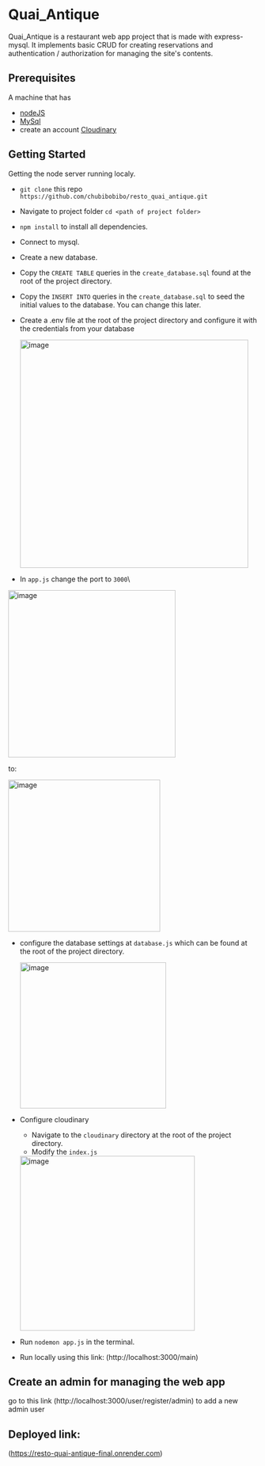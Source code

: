 # Quai_Antique

Quai_Antique is a restaurant web app project that is made with express-mysql. It implements basic CRUD for creating reservations and authentication / authorization for managing the site's contents.

## Prerequisites
A machine that has
- [nodeJS](https://nodejs.org/en)
- [MySql](https://dev.mysql.com/downloads/installer/)
- create an account [Cloudinary](https://cloudinary.com/users/register_free)

## Getting Started

Getting the node server running localy.
- `git clone` this repo `https://github.com/chubibobibo/resto_quai_antique.git`
- Navigate to project folder `cd <path of project folder>`
- `npm install` to install all dependencies.
- Connect to mysql.
- Create a new database.
- Copy the `CREATE TABLE` queries in the `create_database.sql` found at the root of the project directory.
- Copy the `INSERT INTO` queries in the `create_database.sql` to seed the initial values to the database. You can change this later.
- Create a .env file at the root of the project directory and configure it with the credentials from your database

  <img width="461" alt="image" src="https://user-images.githubusercontent.com/105818713/235886048-b4633f23-f499-4c0f-9116-50e88773f739.png">


   
- In `app.js` change the port to `3000`\

<img width="338" alt="image" src="https://user-images.githubusercontent.com/105818713/235450880-ea181b0e-46d3-40ab-858c-2dbedaa68810.png">

to:

<img width="307" alt="image" src="https://user-images.githubusercontent.com/105818713/235450999-238c5b35-6544-4646-8dd4-ccba1e235d3b.png">


- configure the database settings at `database.js` which can be found at the root of the project directory.

    <img width="295" alt="image" src="https://user-images.githubusercontent.com/105818713/235437270-c49f55ef-e8ff-445e-9b37-c00d1273fa6c.png">



- Configure cloudinary
  - Navigate to the `cloudinary` directory at the root of the project directory.
  - Modify the `index.js`
  
  <img width="353" alt="image" src="https://user-images.githubusercontent.com/105818713/235437320-f544a1a6-6c42-4bac-88e0-b9bcd6dcf748.png">


      
- Run `nodemon app.js` in the terminal.

- Run locally using this link: (http://localhost:3000/main)

## Create an admin for managing the web app
go to this link (http://localhost:3000/user/register/admin) to add a new admin user

## Deployed link: 
(https://resto-quai-antique-final.onrender.com)
